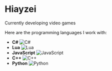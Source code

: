 # Hiayzei

Currently developing video games

Here are the programming languages I work with:

- **C#**
  ![C#](https://img.shields.io/badge/c%23-%23239120.svg?style=for-the-badge&logo=csharp&logoColor=white)
- **Lua**
  ![Lua](https://img.shields.io/badge/Lua-2C2D72?logo=lua&logoColor=white&style=flat-square)
- **JavaScript**
  ![JavaScript](https://img.shields.io/badge/JavaScript-F7DF1E?logo=javascript&logoColor=black&style=flat-square)
- **C++**
  ![C++](https://img.shields.io/badge/C%2B%2B-F34B7F?logo=cplusplus&logoColor=white&style=flat-square)
- **Python**
  ![Python](https://img.shields.io/badge/Python-3776AB?logo=python&logoColor=white&style=flat-square)
